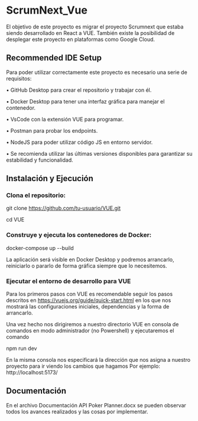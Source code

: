 # ScrumNext_Vue

El objetivo de este proyecto es migrar el proyecto Scrumnext que estaba siendo desarrollado en React a VUE. También existe la posibilidad de desplegar este proyecto en plataformas como Google Cloud. 

## Recommended IDE Setup

Para poder utilizar correctamente este proyecto es necesario una serie de requisitos:

•	GitHub Desktop para crear el repositorio y trabajar con él.

•	Docker Desktop para tener una interfaz gráfica para manejar el contenedor.

•	VsCode con la extensión VUE para programar.

•	Postman para probar los endpoints.

•	NodeJS para poder utilizar código JS en entorno servidor.

•	Se recomienda utilizar las últimas versiones disponibles para garantizar su estabilidad y funcionalidad.

## Instalación y Ejecución

### Clona el repositorio:

git clone https://github.com/tu-usuario/VUE.git

cd VUE

### Construye y ejecuta los contenedores de Docker:

docker-compose up --build

La aplicación será visible en Docker Desktop y podremos arrancarlo, reiniciarlo o pararlo de forma gráfica siempre que lo necesitemos.

### Ejecutar el entorno de desarrollo para VUE

Para los primeros pasos con VUE es recomendable seguir los pasos descritos en https://vuejs.org/guide/quick-start.html en los que nos mostrará las configuraciones iniciales, dependencias y la forma de arrancarlo.

Una vez hecho nos dirigiremos a nuestro directorio VUE en consola de comandos en modo administrador (no Powershell) y ejecutaremos el comando 

npm run dev

En la misma consola nos especificará la dirección que nos asigna a nuestro proyecto para ir viendo los cambios que hagamos
Por ejemplo: http://localhost:5173/

## Documentación

En el archivo Documentación API Poker Planner.docx se pueden observar todos los avances realizados y las cosas por implementar.
